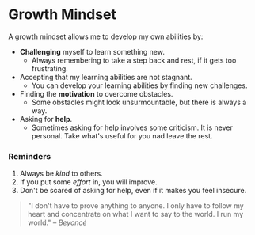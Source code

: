 # Growth Mindset 

A growth mindset allows me to develop my own abilities by:
- **Challenging** myself to learn something new.
  - Always remembering to take a step back and rest, if it gets too frustrating.
- Accepting that my learning abilities are not stagnant.
   - You can develop your learning abilities by finding new challenges.
- Finding the **motivation** to overcome obstacles.
  - Some obstacles might look unsurmountable, but there is always a way.
- Asking for **help**.
  - Sometimes asking for help involves some criticism. It is never personal. Take what's useful for you nad leave the rest.
    
### Reminders
1. Always be *kind* to others.
2. If you put some *effort* in, you will improve.
3. Don't be scared of asking for help, even if it makes you feel insecure.

> "I don't have to prove anything to anyone. I only have to follow my heart and concentrate on what I want to say to the world. I run my world." – *Beyoncé*